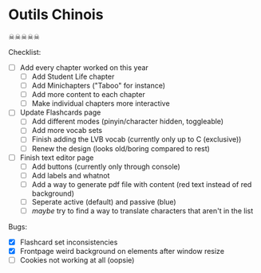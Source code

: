 # Outils Chinois

☠☠☠☠☠

Checklist:
- [ ] Add every chapter worked on this year
	- [ ] Add Student Life chapter
	- [ ] Add Minichapters ("Taboo" for instance)
	- [ ] Add more content to each chapter
	- [ ] Make individual chapters more interactive

- [ ] Update Flashcards page
	- [ ] Add different modes (pinyin/character hidden, toggleable)
	- [ ] Add more vocab sets
	- [ ] Finish adding the LVB vocab (currently only up to C (exclusive))
	- [ ] Renew the design (looks old/boring compared to rest)

- [ ] Finish text editor page
	- [ ] Add buttons (currently only through console)
	- [ ] Add labels and whatnot
	- [ ] Add a way to generate pdf file with content (red text instead of red background)
	- [ ] Seperate active (default) and passive (blue)
	- [ ] *maybe* try to find a way to translate characters that aren't in the list

Bugs:
- [x] Flashcard set inconsistencies
- [x] Frontpage weird background on elements after window resize
- [ ] Cookies not working at all (oopsie)